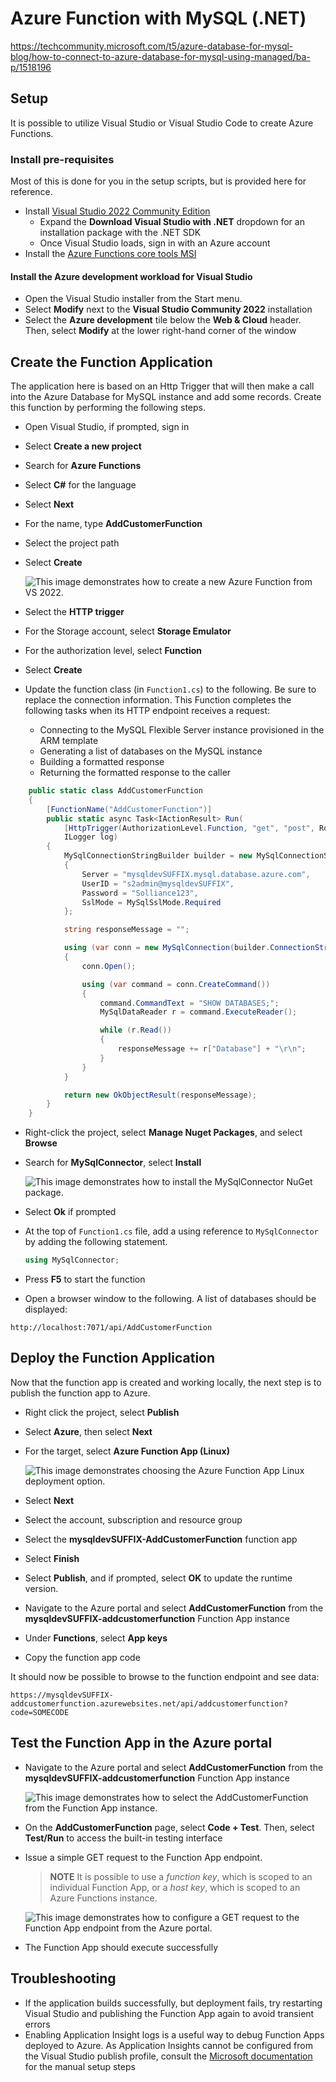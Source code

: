 # Azure Function with MySQL (.NET)

https://techcommunity.microsoft.com/t5/azure-database-for-mysql-blog/how-to-connect-to-azure-database-for-mysql-using-managed/ba-p/1518196

## Setup

It is possible to utilize Visual Studio or Visual Studio Code to create Azure Functions.  

### Install pre-requisites

Most of this is done for you in the setup scripts, but is provided here for reference.

- Install [Visual Studio 2022 Community Edition](https://visualstudio.microsoft.com/downloads/)
  - Expand the **Download Visual Studio with .NET** dropdown for an installation package with the .NET SDK
  - Once Visual Studio loads, sign in with an Azure account
- Install the [Azure Functions core tools MSI](https://go.microsoft.com/fwlink/?linkid=2174087)

#### Install the Azure development workload for Visual Studio

- Open the Visual Studio installer from the Start menu.
- Select **Modify** next to the **Visual Studio Community 2022** installation
- Select the **Azure development** tile below the **Web & Cloud** header. Then, select **Modify** at the lower right-hand corner of the window

## Create the Function Application

The application here is based on an Http Trigger that will then make a call into the Azure Database for MySQL instance and add some records. Create this function by performing the following steps.

- Open Visual Studio, if prompted, sign in
- Select **Create a new project**
- Search for **Azure Functions**
- Select **C#** for the language
- Select **Next**
- For the name, type **AddCustomerFunction**
- Select the project path
- Select **Create**

    ![This image demonstrates how to create a new Azure Function from VS 2022.](./media/vs-new-function.png "New Azure Function")

- Select the **HTTP trigger**
- For the Storage account, select **Storage Emulator**
- For the authorization level, select **Function**
- Select **Create**
- Update the function class (in `Function1.cs`) to the following. Be sure to replace the connection information. This Function completes the following tasks when its HTTP endpoint receives a request:
  - Connecting to the MySQL Flexible Server instance provisioned in the ARM template
  - Generating a list of databases on the MySQL instance
  - Building a formatted response
  - Returning the formatted response to the caller

```csharp
    public static class AddCustomerFunction
    {
        [FunctionName("AddCustomerFunction")]
        public static async Task<IActionResult> Run(
            [HttpTrigger(AuthorizationLevel.Function, "get", "post", Route = null)] HttpRequest req,
            ILogger log)
        {
            MySqlConnectionStringBuilder builder = new MySqlConnectionStringBuilder
            {
                Server = "mysqldevSUFFIX.mysql.database.azure.com",
                UserID = "s2admin@mysqldevSUFFIX",
                Password = "Solliance123",
                SslMode = MySqlSslMode.Required
            };

            string responseMessage = "";

            using (var conn = new MySqlConnection(builder.ConnectionString))
            {
                conn.Open();

                using (var command = conn.CreateCommand())
                {
                    command.CommandText = "SHOW DATABASES;";
                    MySqlDataReader r = command.ExecuteReader();

                    while (r.Read())
                    {
                        responseMessage += r["Database"] + "\r\n";
                    }
                }
            }

            return new OkObjectResult(responseMessage);
        }
    }
```

- Right-click the project, select **Manage Nuget Packages**, and select **Browse**
- Search for **MySqlConnector**, select **Install**

    ![This image demonstrates how to install the MySqlConnector NuGet package.](./media/nuget-package-install.png "MySqlConnector package")

- Select **Ok** if prompted
- At the top of `Function1.cs` file, add a using reference to `MySqlConnector` by adding the following statement.

    ```csharp
    using MySqlConnector;
    ```

- Press **F5** to start the function
- Open a browser window to the following. A list of databases should be displayed:

```text
http://localhost:7071/api/AddCustomerFunction
```

## Deploy the Function Application

Now that the function app is created and working locally, the next step is to publish the function app to Azure.

- Right click the project, select **Publish**
- Select **Azure**, then select **Next**
- For the target, select **Azure Function App (Linux)**

    ![This image demonstrates choosing the Azure Function App Linux deployment option.](./media/choose-linux-function-app.png "Azure Function App Linux")

- Select **Next**
- Select the account, subscription and resource group
- Select the **mysqldevSUFFIX-AddCustomerFunction** function app
- Select **Finish**
- Select **Publish**, and if prompted, select **OK** to update the runtime version.
- Navigate to the Azure portal and select **AddCustomerFunction** from the **mysqldevSUFFIX-addcustomerfunction** Function App instance
- Under **Functions**, select **App keys**
- Copy the function app code

It should now be possible to browse to the function endpoint and see data:

```text
https://mysqldevSUFFIX-addcustomerfunction.azurewebsites.net/api/addcustomerfunction?code=SOMECODE
```

## Test the Function App in the Azure portal

- Navigate to the Azure portal and select **AddCustomerFunction** from the **mysqldevSUFFIX-addcustomerfunction** Function App instance

    ![This image demonstrates how to select the AddCustomerFunction from the Function App instance.](./media/select-function-from-portal.png "Selecting the Function")

- On the **AddCustomerFunction** page, select **Code + Test**. Then, select **Test/Run** to access the built-in testing interface
- Issue a simple GET request to the Function App endpoint.

    > **NOTE** It is possible to use a *function key*, which is scoped to an individual Function App, or a *host key*, which is scoped to an Azure Functions instance.

    ![This image demonstrates how to configure a GET request to the Function App endpoint from the Azure portal.](./media/azure-portal-function-test.png "GET request test")

- The Function App should execute successfully

## Troubleshooting

- If the application builds successfully, but deployment fails, try restarting Visual Studio and publishing the Function App again to avoid transient errors
- Enabling Application Insight logs is a useful way to debug Function Apps deployed to Azure. As Application Insights cannot be configured from the Visual Studio publish profile, consult the [Microsoft documentation](https://docs.microsoft.com/azure/azure-functions/configure-monitoring?tabs=v2#enable-application-insights-integration) for the manual setup steps
